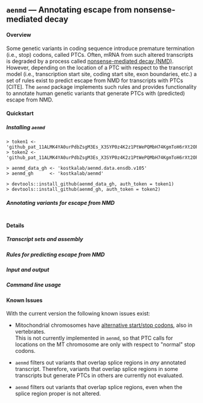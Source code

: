 
## `aenmd` &mdash; Annotating escape from nonsense-mediated decay


#### Overview
Some genetic variants in coding sequence introduce premature termination (i.e., stop) codons, called PTCs.
Often, mRNA from such altered transcripts is degraded by a process called [nonsense-mediated decay (NMD)](https://en.wikipedia.org/wiki/Nonsense-mediated_decay). However, depending on the location of a PTC with respect to the transcript model (i.e., transcription start site, coding start site, exon boundaries, etc.) a set of rules exist to predict escape from NMD for transcripts with PTCs [CITE]. The `aenmd` package implements such rules and provides functionality to annotate human genetic variants that generate PTCs with (predicted) escape from NMD.

#### Quickstart 

##### Installing `aenmd`

```
> token1 <- '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'
> token2 <- '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'

> aenmd_data_gh <- 'kostkalab/aenmd.data.ensdb.v105'
> aenmd_gh      <- 'kostkalab/aenmd'

> devtools::install_github(aenmd_data_gh, auth_token = token1)
> devtools::install_github(aenmd_gh, auth_token = token2)
```

##### Annotating variants for escape from NMD

```
```

#### Details

##### Transcript sets and assembly

##### Rules for predicting escape from NMD

##### Input and output

##### Command line usage

#### Known Issues

With the current version the following known issues exist:

* Mitochondrial chromosomes have [alternative start/stop codons](https://en.wikipedia.org/wiki/Stop_codon#Alternative_stop_codons), also in vertebrates.\
  This is not currently implemented in `aenmd`, so that PTC calls for locations on the MT chromosome are only with respect to "normal" stop codons.

* `aenmd` filters out variants that overlap splice regions in *any* annotated transcript. Therefore, variants that overlap splice regions in some transcripts but generate PTCs in others are currently not evaluated.

* `aenmd` filters out variants that overlap splice regions, even when the splice region proper is not altered.
